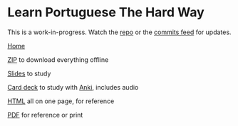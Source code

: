 # Learn Portuguese The Hard Way

This is a work-in-progress. Watch the [repo](https://github.com/profound-labs/learn-portuguese-the-hard-way) or the [commits feed](https://github.com/profound-labs/learn-portuguese-the-hard-way/commits/gh-pages.atom) for updates.

[Home](http://profound-labs.github.io/learn-portuguese-the-hard-way/)

[ZIP](https://github.com/profound-labs/learn-portuguese-the-hard-way/archive/gh-pages.zip) to download everything offline

[Slides](http://profound-labs.github.io/learn-portuguese-the-hard-way/lpthw-slides.html) to study

[Card deck](http://profound-labs.github.io/learn-portuguese-the-hard-way/anki/Learn-Portuguese-The-Hard-Way.apkg?raw=true) to study with [Anki](http://ankisrs.net), includes audio

[HTML](http://profound-labs.github.io/learn-portuguese-the-hard-way/lpthw-ref.html) all on one page, for reference

[PDF](http://profound-labs.github.io/learn-portuguese-the-hard-way/lpthw-ref.pdf) for reference or print

